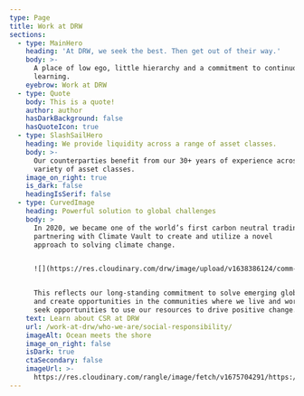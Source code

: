 ```yaml
---
type: Page
title: Work at DRW
sections:
  - type: MainHero
    heading: 'At DRW, we seek the best. Then get out of their way.'
    body: >-
      A place of low ego, little hierarchy and a commitment to continuous
      learning.
    eyebrow: Work at DRW
  - type: Quote
    body: This is a quote!
    author: author
    hasDarkBackground: false
    hasQuoteIcon: true
  - type: SlashSailHero
    heading: We provide liquidity across a range of asset classes.
    body: >-
      Our counterparties benefit from our 30+ years of experience across a
      variety of asset classes.
    image_on_right: true
    is_dark: false
    headingIsSerif: false
  - type: CurvedImage
    heading: Powerful solution to global challenges
    body: >
      In 2020, we became one of the world’s first carbon neutral trading firms,
      partnering with Climate Vault to create and utilize a novel       
      approach to solving climate change.


      ![](https://res.cloudinary.com/drw/image/upload/v1638386124/comm-drw/uploads/CV_Logo_Horizontal_INVERTED-reduced_aqycpv.png)


      This reflects our long-standing commitment to solve emerging global issues
      and create opportunities in the communities where we live and work. We
      seek opportunities to use our resources to drive positive change.
    text: Learn about CSR at DRW
    url: /work-at-drw/who-we-are/social-responsibility/
    imageAlt: Ocean meets the shore
    image_on_right: false
    isDark: true
    ctaSecondary: false
    imageUrl: >-
      https://res.cloudinary.com/rangle/image/fetch/v1675704291/https://rangleio.ghost.io/content/images/2023/02/multifactor_sq.jpg
---
```

